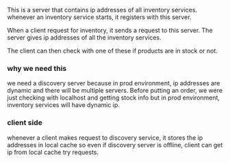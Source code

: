 This is a server that contains ip addresses of all inventory services.
whenever an inventory service starts, it registers with this server.

When a client request for inventory, it sends a request to this server.
The server gives ip addresses of all the inventory services.

The client can then check with one of these if products are in stock or not.

### why we need this
we need a discovery server because in prod environment, ip addresses are dynamic and there
will be multiple servers. Before putting an order, we were just checking with localhost and getting
stock info but in prod environment, inventory services will have dynamic ip.

### client side
whenever a client makes request to discovery service, it stores the ip addresses in local cache
so even if discovery server is offline, client can get ip from local cache try requests.